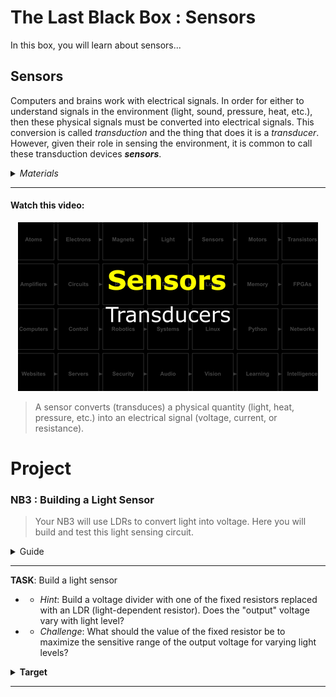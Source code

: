 # The Last Black Box : Sensors
In this box, you will learn about sensors...

## Sensors
Computers and brains work with electrical signals. In order for either to understand signals in the environment (light, sound, pressure, heat, etc.), then these physical signals must be converted into electrical signals. This conversion is called *transduction* and the thing that does it is a *transducer*. However, given their role in sensing the environment, it is common to call these transduction devices ***sensors***.

<details><summary><i>Materials</i></summary><p>

Name|Depth|Description| # |Data|Link|
:-------|:---:|:----------|:-:|:--:|:--:|
Thermistor|10|Temperature sensitive resistor|2|[-D-](/boxes/sensors/_resources/datasheets/thermistor.pdf)|[-L-](https://uk.farnell.com/epcos/b57891m0103k000/thermistor-ntc-radial-leaded/dp/2285471)
Photoresistor (LDR)|01|Light-dependent resistor (GL5516 and GL5528)|4|[-D-](/boxes/sensors/)|[-L-](https://uk.farnell.com/advanced-photonix/nsl-19m51/light-dependent-resistor-550nm/dp/3168335)
Piezo|10|Piezo element|1|[-D-](/boxes/sensors/_resources/datasheets/piezo.pdf)|[-L-](https://uk.farnell.com/multicomp/mcabt-455-rc/audio-element-piezo-2-8khz-35mm/dp/2433035)

</p></details><hr>

#### Watch this video: 
<p align="center">
<a href="https://vimeo.com/1031477896" title="Control+Click to watch in new tab"><img src="../../boxes/sensors/_resources/lessons/thumbnails/Transducers.gif" alt="Transducers" width="480"/></a>
</p>

> A sensor converts (transduces) a physical quantity (light, heat, pressure, etc.) into an electrical signal (voltage, current, or resistance).


# Project
### NB3 : Building a Light Sensor
> Your NB3 will use LDRs to convert light into voltage. Here you will build and test this light sensing circuit.

<details><summary><weak>Guide</weak></summary>
:-:-: A video guide to completing this project can be viewed <a href="https://vimeo.com/1031479533" target="_blank" rel="noopener noreferrer">here</a>.
</details><hr>


**TASK**: Build a light sensor
- - *Hint*: Build a voltage divider with one of the fixed resistors replaced with an LDR (light-dependent resistor). Does the "output" voltage vary with light level?
- - *Challenge*: What should the value of the fixed resistor be to maximize the sensitive range of the output voltage for varying light levels?
<details><summary><strong>Target</strong></summary>
    Your multimeter should measure a change in voltage as you cover your LDR or shine light on it. The voltage will either increase with more light or decrease, depending on whether your LDR is the first or second resistor in the voltage divider circuit.
</details><hr>


